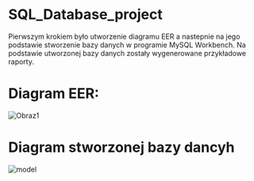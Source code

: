 # SQL_Database_project
Pierwszym krokiem było utworzenie diagramu EER a nastepnie na jego podstawie stworzenie bazy danych w programie MySQL Workbench. Na podstawie utworzonej bazy danych zostały wygenerowane przykładowe raporty. 
# Diagram EER:
![Obraz1](https://user-images.githubusercontent.com/62251429/108982361-010d1400-768e-11eb-877f-c36b4a212ff1.png)
# Diagram stworzonej bazy dancyh 
![model](https://user-images.githubusercontent.com/62251429/108982999-b0e28180-768e-11eb-822b-cfdfd36dac8f.png)

